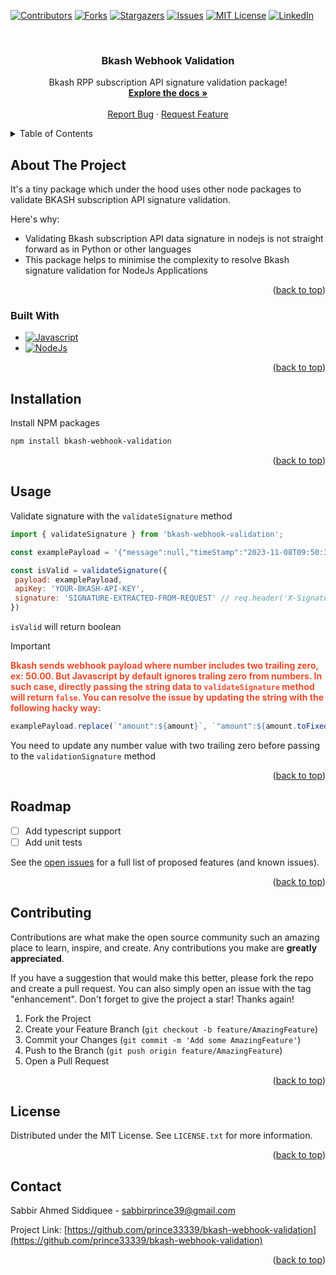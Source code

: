 <!-- Improved compatibility of back to top link: See: https://github.com/prince3339/bkash-webhook-validation/pull/73 -->
<a name="readme-top"></a>
<!--
*** Thanks for checking out the Best-README-Template. If you have a suggestion
*** that would make this better, please fork the repo and create a pull request
*** or simply open an issue with the tag "enhancement".
*** Don't forget to give the project a star!
*** Thanks again! Now go create something AMAZING! :D
-->



<!-- PROJECT SHIELDS -->
<!--
*** I'm using markdown "reference style" links for readability.
*** Reference links are enclosed in brackets [ ] instead of parentheses ( ).
*** See the bottom of this document for the declaration of the reference variables
*** for contributors-url, forks-url, etc. This is an optional, concise syntax you may use.
*** https://www.markdownguide.org/basic-syntax/#reference-style-links
-->
[![Contributors][contributors-shield]][contributors-url]
[![Forks][forks-shield]][forks-url]
[![Stargazers][stars-shield]][stars-url]
[![Issues][issues-shield]][issues-url]
[![MIT License][license-shield]][license-url]
[![LinkedIn][linkedin-shield]][linkedin-url]



<!-- PROJECT LOGO -->
<br />
<div align="center">
  <h3 align="center">Bkash Webhook Validation</h3>

  <p align="center">
    Bkash RPP subscription API signature validation package!
    <br />
    <a href="https://github.com/prince3339/bkash-webhook-validation"><strong>Explore the docs »</strong></a>
    <br />
    <br />
    <a href="https://github.com/prince3339/bkash-webhook-validation/issues">Report Bug</a>
    ·
    <a href="https://github.com/prince3339/bkash-webhook-validation/issues">Request Feature</a>
  </p>
</div>



<!-- TABLE OF CONTENTS -->
<details>
  <summary>Table of Contents</summary>
  <ol>
    <li>
      <a href="#about-the-project">About The Project</a>
      <ul>
        <li><a href="#built-with">Built With</a></li>
      </ul>
    </li>
    <li>
      <a href="#Installation">Installation</a>
    </li>
    <li><a href="#usage">Usage</a></li>
    <li><a href="#roadmap">Roadmap</a></li>
    <li><a href="#contributing">Contributing</a></li>
    <li><a href="#license">License</a></li>
    <li><a href="#contact">Contact</a></li>
    <li><a href="#acknowledgments">Acknowledgments</a></li>
  </ol>
</details>



<!-- ABOUT THE PROJECT -->
## About The Project

It's a tiny package which under the hood uses other node packages to validate BKASH subscription API signature validation.

Here's why:
* Validating Bkash subscription API data signature in nodejs is not straight forward as in Python or other languages
* This package helps to minimise the complexity to resolve Bkash signature validation for NodeJs Applications

<p align="right">(<a href="#readme-top">back to top</a>)</p>



### Built With

* [![Javascript][Javascript]][Javascript-url]
* [![NodeJs][NodeJs]][NodeJs-url]

<p align="right">(<a href="#readme-top">back to top</a>)</p>



<!-- GETTING STARTED -->
## Installation

Install NPM packages
   ```sh
   npm install bkash-webhook-validation
   ```

<p align="right">(<a href="#readme-top">back to top</a>)</p>



<!-- USAGE EXAMPLES -->
## Usage

Validate signature with the `validateSignature` method
   ```js
   import { validateSignature } from 'bkash-webhook-validation';

   const examplePayload = '{"message":null,"timeStamp":"2023-11-08T09:50:30.137987Z","subscriptionRequestId":"abc-request-123","subscriptionId":13757,"subscriptionStatus":"SUCCEEDED","nextPaymentDate":"2023-11-09","amount":5,"trxId":"AK840FVMME","payer":"01725010001","frequency":"DAILY","trxDate":"2023-11-08T09:50:29"}'

   const isValid = validateSignature({
    payload: examplePayload,
    apiKey: 'YOUR-BKASH-API-KEY',
    signature: 'SIGNATURE-EXTRACTED-FROM-REQUEST' // req.header('X-Signature')
   })

   ```
`isValid` will return boolean

> [!IMPORTANT]
<strong style="color:#EE4B2B">Bkash sends webhook payload where number includes two trailing zero, ex: 50.00. But Javascript by default ignores traling zero from numbers. In such case, directly passing the string data to `validateSignature` method will return `false`. You can resolve the issue by updating the string with the following hacky way:</strong>

```js
examplePayload.replace(`"amount":${amount}`, `"amount":${amount.toFixed(2)}`)
```
You need to update any number value with two trailing zero before passing to the `validationSignature` method

<p align="right">(<a href="#readme-top">back to top</a>)</p>



<!-- ROADMAP -->
## Roadmap

- [ ] Add typescript support
- [ ] Add unit tests

See the [open issues](https://github.com/prince3339/bkash-webhook-validation/issues) for a full list of proposed features (and known issues).

<p align="right">(<a href="#readme-top">back to top</a>)</p>



<!-- CONTRIBUTING -->
## Contributing

Contributions are what make the open source community such an amazing place to learn, inspire, and create. Any contributions you make are **greatly appreciated**.

If you have a suggestion that would make this better, please fork the repo and create a pull request. You can also simply open an issue with the tag "enhancement".
Don't forget to give the project a star! Thanks again!

1. Fork the Project
2. Create your Feature Branch (`git checkout -b feature/AmazingFeature`)
3. Commit your Changes (`git commit -m 'Add some AmazingFeature'`)
4. Push to the Branch (`git push origin feature/AmazingFeature`)
5. Open a Pull Request

<p align="right">(<a href="#readme-top">back to top</a>)</p>



<!-- LICENSE -->
## License

Distributed under the MIT License. See `LICENSE.txt` for more information.

<p align="right">(<a href="#readme-top">back to top</a>)</p>



<!-- CONTACT -->
## Contact

Sabbir Ahmed Siddiquee - sabbirprince39@gmail.com

Project Link: [https://github.com/prince33339/bkash-webhook-validation](https://github.com/prince33339/bkash-webhook-validation)

<p align="right">(<a href="#readme-top">back to top</a>)</p>


<!-- MARKDOWN LINKS & IMAGES -->
<!-- https://www.markdownguide.org/basic-syntax/#reference-style-links -->
[contributors-shield]: https://img.shields.io/github/contributors/prince3339/bkash-webhook-validation.svg?style=for-the-badge
[contributors-url]: https://github.com/prince3339/bkash-webhook-validation/graphs/contributors
[forks-shield]: https://img.shields.io/github/forks/prince3339/bkash-webhook-validation.svg?style=for-the-badge
[forks-url]: https://github.com/prince3339/bkash-webhook-validation/network/members
[stars-shield]: https://img.shields.io/github/stars/prince3339/bkash-webhook-validation.svg?style=for-the-badge
[stars-url]: https://github.com/prince3339/bkash-webhook-validation/stargazers
[issues-shield]: https://img.shields.io/github/issues/prince3339/bkash-webhook-validation.svg?style=for-the-badge
[issues-url]: https://github.com/prince3339/bkash-webhook-validation/issues
[license-shield]: https://img.shields.io/github/license/prince3339/bkash-webhook-validation.svg?style=for-the-badge
[license-url]: https://github.com/prince3339/bkash-webhook-validation/blob/master/LICENSE.txt
[linkedin-shield]: https://img.shields.io/badge/-LinkedIn-black.svg?style=for-the-badge&logo=linkedin&colorB=555
[linkedin-url]: https://linkedin.com/in/prince3339
[product-screenshot]: images/screenshot.png
[Javascript]: https://img.shields.io/badge/Javascript-000000?style=for-the-badge&logo=Javascript&logoColor=yellow
[Javascript-url]: https://www.javascript.com/
[NodeJs]: https://img.shields.io/badge/nodejs-20232A?style=for-the-badge&logo=nodedotjs&logoColor=4FC08D
[NodeJs-url]: https://nodejs.org/
[Parcel]: https://img.shields.io/badge/Parcel-35495E?style=for-the-badge&logo=parceldotcom&logoColor=4FC08D
